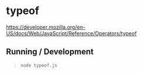 typeof
======

https://developer.mozilla.org/en-US/docs/Web/JavaScript/Reference/Operators/typeof

## Running / Development

> `node typeof.js`
